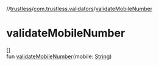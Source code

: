 //[trustless](../../index.md)/[com.trustless.validators](index.md)/[validateMobileNumber](validate-mobile-number.md)

# validateMobileNumber

[]\
fun [validateMobileNumber](validate-mobile-number.md)(mobile: [String](https://kotlinlang.org/api/latest/jvm/stdlib/kotlin/-string/index.html))
